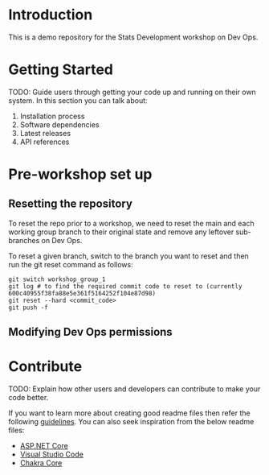 # Introduction 
This is a demo repository for the Stats Development workshop on Dev Ops.

# Getting Started
TODO: Guide users through getting your code up and running on their own system. In this section you can talk about:
1.	Installation process
2.	Software dependencies
3.	Latest releases
4.	API references

# Pre-workshop set up

## Resetting the repository

To reset the repo prior to a workshop, we need to reset the main and each working group branch to their original state and remove any leftover sub-branches on Dev Ops.

To reset a given branch, switch to the branch you want to reset and then run the git reset command as follows:

```
git switch workshop_group_1
git log # to find the required commit code to reset to (currently 600c40955f38fa88e5e361f5164252f104e87d98)
git reset --hard <commit_code>
git push -f
```

## Modifying Dev Ops permissions


# Contribute
TODO: Explain how other users and developers can contribute to make your code better. 

If you want to learn more about creating good readme files then refer the following [guidelines](https://docs.microsoft.com/en-us/azure/devops/repos/git/create-a-readme?view=azure-devops). You can also seek inspiration from the below readme files:
- [ASP.NET Core](https://github.com/aspnet/Home)
- [Visual Studio Code](https://github.com/Microsoft/vscode)
- [Chakra Core](https://github.com/Microsoft/ChakraCore)
